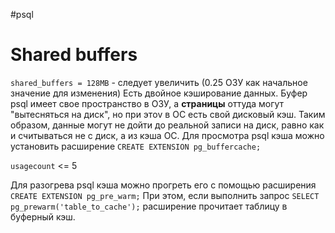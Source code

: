 #psql

# Shared buffers
`shared_buffers = 128MB` - следует увеличить (0.25 ОЗУ как начальное значение для изменения)
Есть двойное кэширование данных. Буфер psql имеет свое пространство в ОЗУ, а **страницы** оттуда могут "вытесняться на диск", но при этоv в ОС есть свой дисковый кэш. Таким образом, данные могут не дойти до реальной записи на диск, равно как и считываться не с диск, а из кэша ОС.
Для просмотра psql кэша можно установить расширение
`CREATE EXTENSION pg_buffercache;`

`usagecount` <= 5

Для разогрева psql кэша можно прогреть его с помощью расширения
`CREATE EXTENSION pg_pre_warm;`
При этом, если выполнить запрос
`SELECT pg_prewarm('table_to_cache');`
расширение прочитает таблицу в буферный кэш.